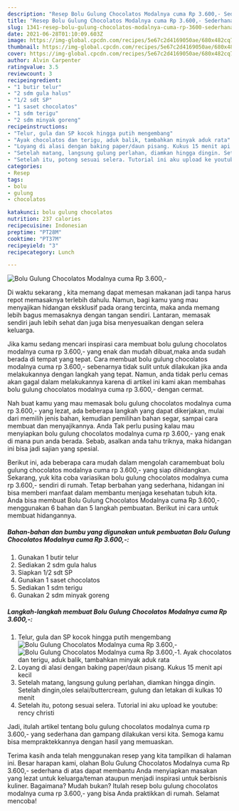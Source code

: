 ```yaml
---
description: "Resep Bolu Gulung Chocolatos Modalnya cuma Rp 3.600,- Sederhana dan Mudah Dibuat"
title: "Resep Bolu Gulung Chocolatos Modalnya cuma Rp 3.600,- Sederhana dan Mudah Dibuat"
slug: 1341-resep-bolu-gulung-chocolatos-modalnya-cuma-rp-3600-sederhana-dan-mudah-dibuat
date: 2021-06-28T01:10:09.603Z
image: https://img-global.cpcdn.com/recipes/5e67c2d4169050ae/680x482cq70/bolu-gulung-chocolatos-modalnya-cuma-rp-3600-foto-resep-utama.jpg
thumbnail: https://img-global.cpcdn.com/recipes/5e67c2d4169050ae/680x482cq70/bolu-gulung-chocolatos-modalnya-cuma-rp-3600-foto-resep-utama.jpg
cover: https://img-global.cpcdn.com/recipes/5e67c2d4169050ae/680x482cq70/bolu-gulung-chocolatos-modalnya-cuma-rp-3600-foto-resep-utama.jpg
author: Alvin Carpenter
ratingvalue: 3.5
reviewcount: 3
recipeingredient:
- "1 butir telur"
- "2 sdm gula halus"
- "1/2 sdt SP"
- "1 saset chocolatos"
- "1 sdm terigu"
- "2 sdm minyak goreng"
recipeinstructions:
- "Telur, gula dan SP kocok hingga putih mengembang"
- "Ayak chocolatos dan terigu, aduk balik, tambahkan minyak aduk rata"
- "Loyang di alasi dengan baking paper/daun pisang. Kukus 15 menit api kecil"
- "Setelah matang, langsung gulung perlahan, diamkan hingga dingin. Setelah dingin,oles selai/buttercream, gulung dan letakan di kulkas 10 menit"
- "Setelah itu, potong sesuai selera. Tutorial ini aku upload ke youtube: rency christi"
categories:
- Resep
tags:
- bolu
- gulung
- chocolatos

katakunci: bolu gulung chocolatos 
nutrition: 237 calories
recipecuisine: Indonesian
preptime: "PT28M"
cooktime: "PT37M"
recipeyield: "3"
recipecategory: Lunch

---
```



![Bolu Gulung Chocolatos Modalnya cuma Rp 3.600,-](https://img-global.cpcdn.com/recipes/5e67c2d4169050ae/680x482cq70/bolu-gulung-chocolatos-modalnya-cuma-rp-3600-foto-resep-utama.jpg)

Di waktu  sekarang , kita memang dapat memesan makanan jadi tanpa harus repot memasaknya terlebih dahulu. Namun, bagi kamu yang mau menyajikan hidangan eksklusif pada orang tercinta, maka anda memang lebih bagus memasaknya dengan tangan sendiri. Lantaran, memasak sendiri jauh lebih sehat dan juga bisa menyesuaikan dengan selera keluarga.

Jika kamu sedang mencari inspirasi cara membuat bolu gulung chocolatos modalnya cuma rp 3.600,- yang enak dan mudah dibuat,maka anda sudah berada di tempat yang tepat. Cara membuat bolu gulung chocolatos modalnya cuma rp 3.600,-  sebenarnya tidak sulit untuk dilakukan jika anda melakukannya dengan langkah yang tepat. Namun, anda tidak perlu cemas akan gagal dalam melakukannya 
karena di artikel ini kami akan membahas bolu gulung chocolatos modalnya cuma rp 3.600,- dengan cermat.  



Nah buat kamu yang mau memasak bolu gulung chocolatos modalnya cuma rp 3.600,- yang lezat, ada beberapa langkah yang dapat dikerjakan, mulai dari memilih jenis bahan, kemudian pemilihan bahan segar, sampai cara membuat dan menyajikannya. Anda Tak perlu pusing kalau mau menyiapkan bolu gulung chocolatos modalnya cuma rp 3.600,- yang enak di mana pun anda berada. Sebab, asalkan anda  tahu triknya, maka hidangan ini bisa jadi sajian yang spesial.

Berikut ini, ada beberapa cara mudah dalam mengolah caramembuat bolu gulung chocolatos modalnya cuma rp 3.600,- yang siap dihidangkan. Sekarang, yuk kita coba variasikan bolu gulung chocolatos modalnya cuma rp 3.600,- sendiri di rumah. Tetap berbahan yang sederhana, hidangan ini bisa memberi manfaat dalam membantu menjaga kesehatan tubuh kita. Anda bisa membuat Bolu Gulung Chocolatos Modalnya cuma Rp 3.600,- menggunakan 6 bahan dan 5 langkah pembuatan. Berikut ini cara untuk membuat hidangannya.

<!--inarticleads1-->

##### Bahan-bahan dan bumbu yang digunakan untuk pembuatan Bolu Gulung Chocolatos Modalnya cuma Rp 3.600,-:

1. Gunakan 1 butir telur
1. Sediakan 2 sdm gula halus
1. Siapkan 1/2 sdt SP
1. Gunakan 1 saset chocolatos
1. Sediakan 1 sdm terigu
1. Gunakan 2 sdm minyak goreng




<!--inarticleads2-->

##### Langkah-langkah membuat Bolu Gulung Chocolatos Modalnya cuma Rp 3.600,-:

1. Telur, gula dan SP kocok hingga putih mengembang
<img src="https://img-global.cpcdn.com/steps/b1bcd54b43324f2e/160x128cq70/bolu-gulung-chocolatos-modalnya-cuma-rp-3600-langkah-memasak-1-foto.jpg" alt="Bolu Gulung Chocolatos Modalnya cuma Rp 3.600,-"><img src="https://img-global.cpcdn.com/steps/be39d83ca61cad6d/160x128cq70/bolu-gulung-chocolatos-modalnya-cuma-rp-3600-langkah-memasak-1-foto.jpg" alt="Bolu Gulung Chocolatos Modalnya cuma Rp 3.600,-">1. Ayak chocolatos dan terigu, aduk balik, tambahkan minyak aduk rata
1. Loyang di alasi dengan baking paper/daun pisang. Kukus 15 menit api kecil
1. Setelah matang, langsung gulung perlahan, diamkan hingga dingin. Setelah dingin,oles selai/buttercream, gulung dan letakan di kulkas 10 menit
1. Setelah itu, potong sesuai selera. Tutorial ini aku upload ke youtube: rency christi




Jadi, itulah artikel tentang  bolu gulung chocolatos modalnya cuma rp 3.600,-  yang sederhana dan gampang dilakukan versi kita. Semoga kamu bisa mempraktekkannya dengan hasil yang memuaskan. 

Terima kasih anda telah menggunakan resep yang kita tampilkan di halaman ini. Besar harapan kami, olahan  Bolu Gulung Chocolatos Modalnya cuma Rp 3.600,- sederhana di atas dapat membantu Anda menyiapkan masakan yang lezat untuk keluarga/teman ataupun menjadi inspirasi untuk berbisnis kuliner. Bagaimana? Mudah bukan? Itulah resep bolu gulung chocolatos modalnya cuma rp 3.600,- yang bisa Anda praktikkan di rumah. Selamat mencoba!

